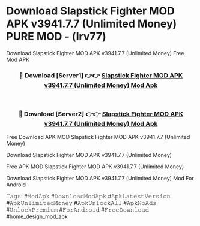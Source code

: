 # Download Slapstick Fighter MOD APK v3941.7.7 (Unlimited Money) PURE MOD - (lrv77)
Download Slapstick Fighter MOD APK v3941.7.7 (Unlimited Money) Free Mod APK

<div align="center">
<h3>🔴 Download [Server1] 👉👉 <a href="https://apk-comot.site?title=Slapstick_Fighter_MOD_APK_v3941.7.7_(Unlimited_Money)">Slapstick Fighter MOD APK v3941.7.7 (Unlimited Money) Mod Apk</a></h3><br>

<h3>🔴 Download [Server2] 👉👉 <a href="https://apk-comot.site?title=Slapstick_Fighter_MOD_APK_v3941.7.7_(Unlimited_Money)">Slapstick Fighter MOD APK v3941.7.7 (Unlimited Money) Mod Apk</a></h3>
</div>


Free Download APK MOD Slapstick Fighter MOD APK v3941.7.7 (Unlimited Money)

Download Slapstick Fighter MOD APK v3941.7.7 (Unlimited Money) 

Free APK MOD Slapstick Fighter MOD APK v3941.7.7 (Unlimited Money) 

Download Slapstick Fighter MOD APK v3941.7.7 (Unlimited Money) Mod For Android

𝚃𝚊𝚐𝚜: #𝙼𝚘𝚍𝙰𝚙𝚔 #𝙳𝚘𝚠𝚗𝚕𝚘𝚊𝚍𝙼𝚘𝚍𝙰𝚙𝚔 #𝙰𝚙𝚔𝙻𝚊𝚝𝚎𝚜𝚝𝚅𝚎𝚛𝚜𝚒𝚘𝚗 #𝙰𝚙𝚔𝚄𝚗𝚕𝚒𝚖𝚒𝚝𝚎𝚍𝙼𝚘𝚗𝚎𝚢 #𝙰𝚙𝚔𝚄𝚗𝚕𝚘𝚌𝚔𝙰𝚕𝚕 #𝙰𝚙𝚔𝙽𝚘𝙰𝚍𝚜 #𝚄𝚗𝚕𝚘𝚌𝚔𝙿𝚛𝚎𝚖𝚒𝚞𝚖 #𝙵𝚘𝚛𝙰𝚗𝚍𝚛𝚘𝚒𝚍 #𝙵𝚛𝚎𝚎𝙳𝚘𝚠𝚗𝚕𝚘𝚊𝚍 #home_design_mod_apk
